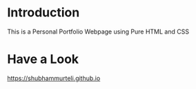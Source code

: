 # Introduction
This is a Personal Portfolio Webpage using Pure HTML and CSS
# Have a Look
https://shubhammurteli.github.io
